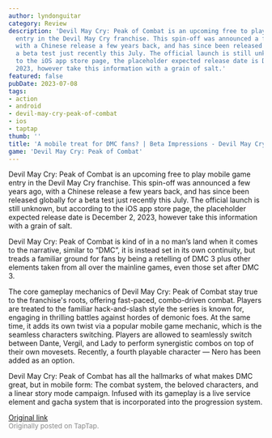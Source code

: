 ```yaml
---
author: lyndonguitar
category: Review
description: 'Devil May Cry: Peak of Combat is an upcoming free to play mobile game
  entry in the Devil May Cry franchise. This spin-off was announced a few years ago,
  with a Chinese release a few years back, and has since been released globally for
  a beta test just recently this July. The official launch is still unknown, but according
  to the iOS app store page, the placeholder expected release date is December 2,
  2023, however take this information with a grain of salt.'
featured: false
pubDate: 2023-07-08
tags:
- action
- android
- devil-may-cry-peak-of-combat
- ios
- taptap
thumb: ''
title: 'A mobile treat for DMC fans? | Beta Impressions - Devil May Cry: Peak of Combat'
game: 'Devil May Cry: Peak of Combat'
---
```

Devil May Cry: Peak of Combat is an upcoming free to play mobile game entry in the Devil May Cry franchise. This spin-off was announced a few years ago, with a Chinese release a few years back, and has since been released globally for a beta test just recently this July. The official launch is still unknown, but according to the iOS app store page, the placeholder expected release date is December 2, 2023, however take this information with a grain of salt.

Devil May Cry: Peak of Combat is kind of in a no man’s land when it comes to the narrative, similar to “DMC”, it is instead set in its own continuity, but treads a familiar ground for fans by being a retelling of DMC 3 plus other elements taken from all over the mainline games, even those set after DMC 3.

The core gameplay mechanics of Devil May Cry: Peak of Combat stay true to the franchise's roots, offering fast-paced, combo-driven combat. Players are treated to the familiar hack-and-slash style the series is known for, engaging in thrilling battles against hordes of demonic foes. At the same time, it adds its own twist via a popular mobile game mechanic, which is the seamless characters switching. Players are allowed to seamlessly switch between Dante, Vergil, and Lady to perform synergistic combos on top of their own movesets. Recently, a fourth playable character — Nero  has been added as an option.

Devil May Cry: Peak of Combat has all the hallmarks of what makes DMC great, but in mobile form: The combat system, the beloved characters, and a linear story mode campaign. Infused with its gameplay is a live service element and gacha system that is incorporated into the progression system.

[Original link](https://m.taptap.io/post/5966242?share_id=e243c7c50f9c&utm_medium=share&utm_source=discord)<br><span style="font-size: 0.95em; color: #888;">Originally posted on TapTap.</span>